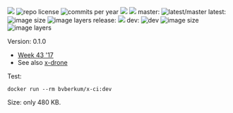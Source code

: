 [![](http://img.shields.io/travis/bvberkum/x-ci.svg)](https://travis-ci.org/bvberkum/x-ci)
![repo license](https://img.shields.io/github/license/bvberkum/x-ci.svg)
![commits per year](https://img.shields.io/github/commit-activity/y/bvberkum/x-ci.svg)
![](https://img.shields.io/github/languages/code-size/bvberkum/x-ci.svg)
![](https://img.shields.io/github/repo-size/bvberkum/x-ci.svg)
master: ![latest/master](https://img.shields.io/github/last-commit/bvberkum/x-ci/master.svg) latest: ![image size](https://img.shields.io/imagelayers/image-size/bvberkum/hubmon/latest.svg) ![image layers](https://img.shields.io/imagelayers/layers/bvberkum/hubmon/latest.svg) release: ![](https://img.shields.io/github/tag/bvberkum/x-ci.svg) dev: ![dev](https://img.shields.io/github/last-commit/bvberkum/x-ci/dev.svg) ![image size](https://img.shields.io/imagelayers/image-size/bvberkum/hubmon/dev.svg) ![image layers](https://img.shields.io/imagelayers/layers/bvberkum/hubmon/dev.svg)

Version: 0.1.0

- [Week 43 '17](doc/17-43.md)
- See also [x-drone](//github.com/bvberkum/x-drone)

Test:
```
docker run --rm bvberkum/x-ci:dev
```

Size: only 480 KB.
